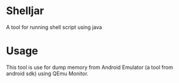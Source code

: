 # Shelljar
A tool for running shell script using java

# Usage
This tool is use for dump memory from Android Emulator (a tool from android sdk) using QEmu Monitor.
